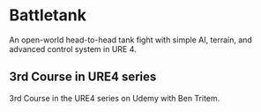 # Battletank
An open-world head-to-head tank fight with simple AI, terrain, and advanced control system in URE 4.

## 3rd Course in URE4 series 
3rd Course in the URE4 series on Udemy with Ben Tritem.
